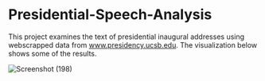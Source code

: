 # Presidential-Speech-Analysis

This project examines the text of presidential inaugural addresses using webscrapped data from www.presidency.ucsb.edu. The visualization below shows some of the results. 

![Screenshot (198)](https://user-images.githubusercontent.com/91923240/135959436-bd09c649-33d7-44bb-aa93-65d4016765a4.png)
